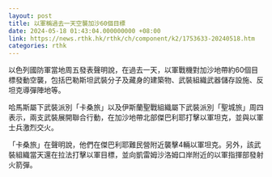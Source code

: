 ```yaml
---
layout: post
title: 以軍稱過去一天空襲加沙60個目標
date: 2024-05-18 01:43:04.000000000 +08:00
link: https://news.rthk.hk/rthk/ch/component/k2/1753633-20240518.htm
categories: rthk
---
```


以色列國防軍當地周五發表聲明說，在過去一天，以軍戰機對加沙地帶約60個目標發動空襲，包括巴勒斯坦武裝分子及藏身的建築物、武裝組織武器儲存設施、反坦克導彈陣地等。

哈馬斯屬下武裝派別「卡桑旅」以及伊斯蘭聖戰組織屬下武裝派別「聖城旅」周四表示，兩支武裝展開聯合行動，在加沙地帶北部傑巴利耶打擊以軍坦克，並與以軍士兵激烈交火。

「卡桑旅」在聲明說，他們在傑巴利耶難民營附近襲擊4輛以軍坦克。另外，該武裝組織當天還在拉法打擊以軍目標，並向凱雷姆沙洛姆口岸附近的以軍指揮部發射火箭彈。
